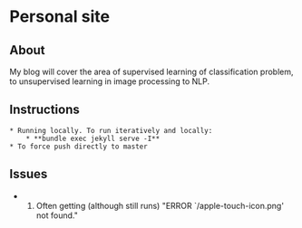 # Personal site

## About
My blog will cover the area of supervised learning of classification problem, to unsupervised learning in image processing to NLP.

## Instructions
    * Running locally. To run iteratively and locally:
        * **bundle exec jekyll serve -I**
    * To force push directly to master

## Issues
* 1) Often getting (although still runs) "ERROR `/apple-touch-icon.png' not found."